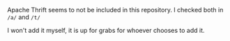 Apache Thrift seems to not be included in this repository. I checked both in `/a/` and `/t/`

I won't add it myself, it is up for grabs for whoever chooses to add it.
